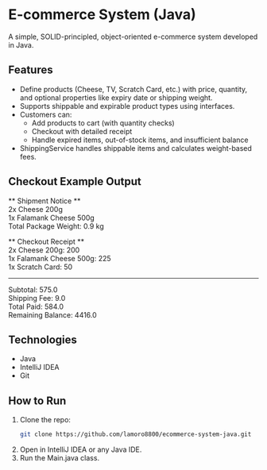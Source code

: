 # E-commerce System (Java)

A simple, SOLID-principled, object-oriented e-commerce system developed in Java.

## Features

- Define products (Cheese, TV, Scratch Card, etc.) with price, quantity, and optional properties like expiry date or shipping weight.
- Supports shippable and expirable product types using interfaces.
- Customers can:
  - Add products to cart (with quantity checks)
  - Checkout with detailed receipt
  - Handle expired items, out-of-stock items, and insufficient balance
- ShippingService handles shippable items and calculates weight-based fees.

## Checkout Example Output

** Shipment Notice **  
2x Cheese 200g  
1x Falamank Cheese 500g  
Total Package Weight: 0.9 kg  

** Checkout Receipt **  
2x Cheese 200g: 200  
1x Falamank Cheese 500g: 225  
1x Scratch Card: 50  

--------------------------  
Subtotal: 575.0  
Shipping Fee: 9.0  
Total Paid: 584.0  
Remaining Balance: 4416.0  


## Technologies

- Java
- IntelliJ IDEA
- Git

## How to Run

1. Clone the repo:
   ```bash
   git clone https://github.com/lamoro8800/ecommerce-system-java.git
   ```
2. Open in IntelliJ IDEA or any Java IDE.
3. Run the Main.java class.
